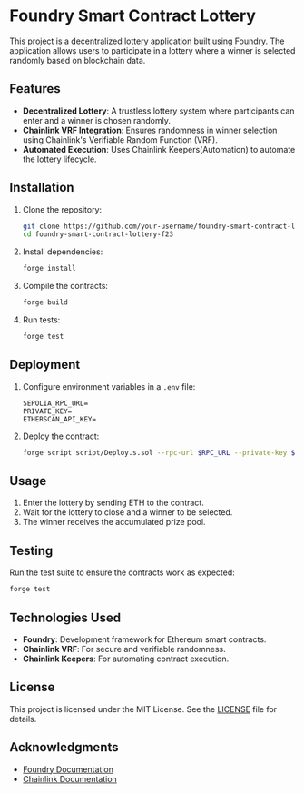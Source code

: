 # Foundry Smart Contract Lottery

This project is a decentralized lottery application built using Foundry. The application allows users to participate in a lottery where a winner is selected randomly based on blockchain data.

## Features

- **Decentralized Lottery**: A trustless lottery system where participants can enter and a winner is chosen randomly.
- **Chainlink VRF Integration**: Ensures randomness in winner selection using Chainlink's Verifiable Random Function (VRF).
- **Automated Execution**: Uses Chainlink Keepers(Automation) to automate the lottery lifecycle.

## Installation

1. Clone the repository:
    ```bash
    git clone https://github.com/your-username/foundry-smart-contract-lottery-f23.git
    cd foundry-smart-contract-lottery-f23
    ```

2. Install dependencies:
    ```bash
    forge install
    ```

3. Compile the contracts:
    ```bash
    forge build
    ```

4. Run tests:
    ```bash
    forge test
    ```

## Deployment

1. Configure environment variables in a `.env` file:
    ```plaintext
    SEPOLIA_RPC_URL=
    PRIVATE_KEY=
    ETHERSCAN_API_KEY=
    ```

2. Deploy the contract:
    ```bash
    forge script script/Deploy.s.sol --rpc-url $RPC_URL --private-key $PRIVATE_KEY --broadcast
    ```

## Usage

1. Enter the lottery by sending ETH to the contract.
2. Wait for the lottery to close and a winner to be selected.
3. The winner receives the accumulated prize pool.

## Testing

Run the test suite to ensure the contracts work as expected:
```bash
forge test
```

## Technologies Used

- **Foundry**: Development framework for Ethereum smart contracts.
- **Chainlink VRF**: For secure and verifiable randomness.
- **Chainlink Keepers**: For automating contract execution.

## License

This project is licensed under the MIT License. See the [LICENSE](LICENSE) file for details.

## Acknowledgments

- [Foundry Documentation](https://book.getfoundry.sh/)
- [Chainlink Documentation](https://docs.chain.link/)
